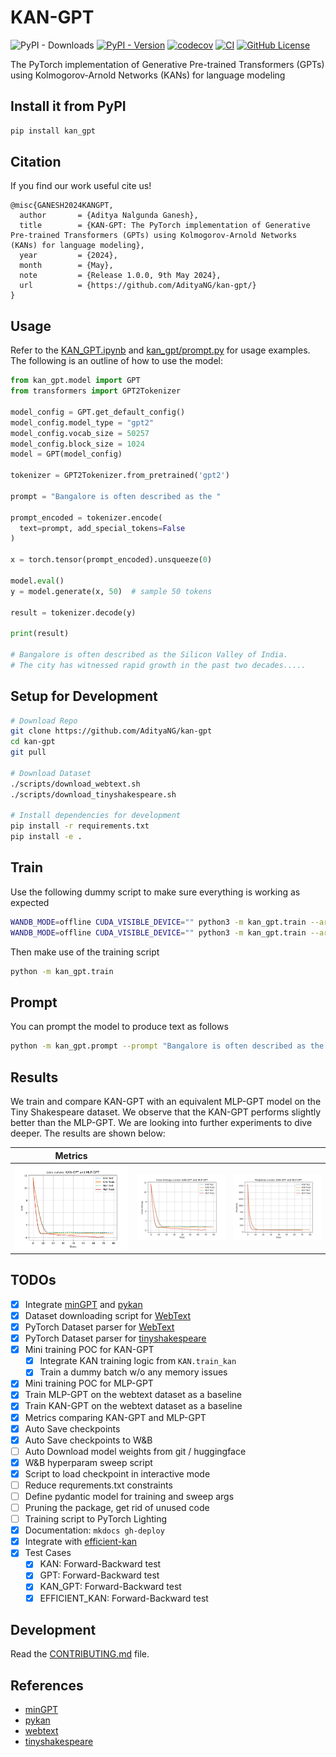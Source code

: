 # KAN-GPT

![PyPI - Downloads](https://img.shields.io/pypi/dm/kan-gpt)
[![PyPI - Version](https://img.shields.io/pypi/v/kan-gpt)](https://pypi.org/project/kan-gpt/)
[![codecov](https://codecov.io/gh/AdityaNG/kan-gpt/branch/main/graph/badge.svg?token=kan-gpt_token_here)](https://codecov.io/gh/AdityaNG/kan-gpt)
[![CI](https://github.com/AdityaNG/kan-gpt/actions/workflows/main.yml/badge.svg)](https://github.com/AdityaNG/kan-gpt/actions/workflows/main.yml)
[![GitHub License](https://img.shields.io/github/license/AdityaNG/kan-gpt)](https://github.com/AdityaNG/kan-gpt/blob/main/LICENSE)


The PyTorch implementation of Generative Pre-trained Transformers (GPTs) using Kolmogorov-Arnold Networks (KANs) for language modeling

## Install it from PyPI

```bash
pip install kan_gpt
```

## Citation

If you find our work useful cite us!

```
@misc{GANESH2024KANGPT,
  author       = {Aditya Nalgunda Ganesh},
  title        = {KAN-GPT: The PyTorch implementation of Generative Pre-trained Transformers (GPTs) using Kolmogorov-Arnold Networks (KANs) for language modeling},
  year         = {2024},
  month        = {May},
  note         = {Release 1.0.0, 9th May 2024},
  url          = {https://github.com/AdityaNG/kan-gpt/}
}
```

## Usage

Refer to the [KAN_GPT.ipynb](https://github.com/AdityaNG/kan-gpt/blob/main/KAN_GPT.ipynb) and [kan_gpt/prompt.py](https://github.com/AdityaNG/kan-gpt/blob/main/kan_gpt/prompt.py) for usage examples. The following is an outline of how to use the model:

```py
from kan_gpt.model import GPT
from transformers import GPT2Tokenizer

model_config = GPT.get_default_config()
model_config.model_type = "gpt2"
model_config.vocab_size = 50257
model_config.block_size = 1024
model = GPT(model_config)

tokenizer = GPT2Tokenizer.from_pretrained('gpt2')

prompt = "Bangalore is often described as the "

prompt_encoded = tokenizer.encode(
  text=prompt, add_special_tokens=False
)

x = torch.tensor(prompt_encoded).unsqueeze(0)

model.eval()
y = model.generate(x, 50)  # sample 50 tokens

result = tokenizer.decode(y)

print(result)

# Bangalore is often described as the Silicon Valley of India.
# The city has witnessed rapid growth in the past two decades.....
```

## Setup for Development

```bash
# Download Repo
git clone https://github.com/AdityaNG/kan-gpt
cd kan-gpt
git pull

# Download Dataset
./scripts/download_webtext.sh
./scripts/download_tinyshakespeare.sh

# Install dependencies for development
pip install -r requirements.txt
pip install -e .
```

## Train

Use the following dummy script to make sure everything is working as expected
```bash
WANDB_MODE=offline CUDA_VISIBLE_DEVICE="" python3 -m kan_gpt.train --architecture MLP --batch_size 1 --dummy_dataset --device cpu --max_iters 200
WANDB_MODE=offline CUDA_VISIBLE_DEVICE="" python3 -m kan_gpt.train --architecture KAN --batch_size 1 --dummy_dataset --device cpu --max_iters 200
```

Then make use of the training script
```bash
python -m kan_gpt.train
```

## Prompt

You can prompt the model to produce text as follows
```bash
python -m kan_gpt.prompt --prompt "Bangalore is often described as the " --model_path (checkpoint)
```

## Results

We train and compare KAN-GPT with an equivalent MLP-GPT model on the Tiny Shakespeare dataset. We observe that the KAN-GPT performs slightly better than the MLP-GPT. We are looking into further experiments to dive deeper. The results are shown below:


| Metrics |   |   |
|---------|---------|---------|
| ![results_loss](media/results_loss.png) | ![results_cross_entropy](media/results_cross_entropy.png) | ![results_perplexity](media/results_perplexity.png) |

## TODOs

- [x] Integrate [minGPT](https://github.com/karpathy/minGPT) and [pykan](https://github.com/KindXiaoming/pykan)
- [x] Dataset downloading script for [WebText](https://github.com/openai/gpt-2-output-dataset)
- [x] PyTorch Dataset parser for [WebText](https://github.com/openai/gpt-2-output-dataset)
- [x] PyTorch Dataset parser for [tinyshakespeare](https://raw.githubusercontent.com/karpathy/char-rnn/master/data/tinyshakespeare/input.txt)
- [x] Mini training POC for KAN-GPT
  - [x] Integrate KAN training logic from `KAN.train_kan`
  - [x] Train a dummy batch w/o any memory issues
- [x] Mini training POC for MLP-GPT
- [x] Train MLP-GPT on the webtext dataset as a baseline
- [x] Train KAN-GPT on the webtext dataset as a baseline
- [x] Metrics comparing KAN-GPT and MLP-GPT
- [x] Auto Save checkpoints
- [x] Auto Save checkpoints to W&B
- [ ] Auto Download model weights from git / huggingface
- [x] W&B hyperparam sweep script
- [x] Script to load checkpoint in interactive mode
- [ ] Reduce requrements.txt constraints
- [ ] Define pydantic model for training and sweep args
- [ ] Pruning the package, get rid of unused code
- [ ] Training script to PyTorch Lighting
- [x] Documentation: `mkdocs gh-deploy`
- [x] Integrate with [efficient-kan](https://github.com/Blealtan/efficient-kan/blob/master/src/efficient_kan/kan.py)
- [x] Test Cases
  - [x] KAN: Forward-Backward test
  - [x] GPT: Forward-Backward test
  - [x] KAN_GPT: Forward-Backward test
  - [x] EFFICIENT_KAN: Forward-Backward test

## Development

Read the [CONTRIBUTING.md](https://github.com/AdityaNG/kan-gpt/blob/main/CONTRIBUTING.md) file.

## References

- [minGPT](https://github.com/karpathy/minGPT)
- [pykan](https://github.com/KindXiaoming/pykan)
- [webtext](https://github.com/openai/gpt-2-output-dataset)
- [tinyshakespeare](https://raw.githubusercontent.com/karpathy/char-rnn/master/data/tinyshakespeare/input.txt)
